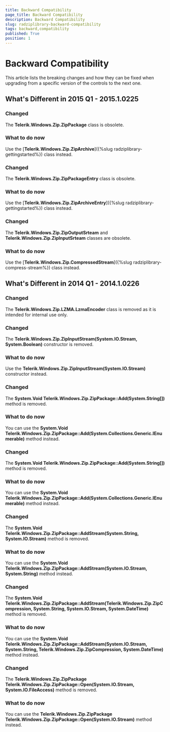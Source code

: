 ```yaml
---
title: Backward Compatibility
page_title: Backward Compatibility
description: Backward Compatibility
slug: radziplibrary-backward-compatibility
tags: backward,compatibility
published: True
position: 1
---
```


# Backward Compatibility



This article lists the breaking changes and how they can be fixed when upgrading from a specific version of the controls to the next one.

## What's Different in 2015 Q1 - 2015.1.0225


### Changed

The __Telerik.Windows.Zip.ZipPackage__ class is obsolete.


### What to do now

Use the [__Telerik.Windows.Zip.ZipArchive__]({%slug radziplibrary-gettingstarted%}) class instead.            


### Changed

The __Telerik.Windows.Zip.ZipPackageEntry__ class is obsolete.


### What to do now

Use the [__Telerik.Windows.Zip.ZipArchiveEntry__]({%slug radziplibrary-gettingstarted%}) class instead.


### Changed

The __Telerik.Windows.Zip.ZipOutputSrteam__ and __Telerik.Windows.Zip.ZipInputSrteam__ classes are obsolete.


### What to do now

Use the [__Telerik.Windows.Zip.CompressedStream__]({%slug radziplibrary-compress-stream%}) class instead.


## What's Different in 2014 Q1 - 2014.1.0226

### Changed

The __Telerik.Windows.Zip.LZMA.LzmaEncoder__ class is removed as it is intended for internal use only.
            

### Changed

The __Telerik.Windows.Zip.ZipInputStream(System.IO.Stream, System.Boolean)__ constructor is removed.
            

### What to do now

Use the __Telerik.Windows.Zip.ZipInputStream(System.IO.Stream)__ constructor instead.
            

### Changed

The __System.Void Telerik.Windows.Zip.ZipPackage::Add(System.String[])__ method is removed.
            

### What to do now

You can use the __System.Void Telerik.Windows.Zip.ZipPackage::Add(System.Collections.Generic.IEnumerable<string>)__   method instead.
            

### Changed

The __System.Void Telerik.Windows.Zip.ZipPackage::Add(System.String[])__ method is removed.
            

### What to do now

You can use the __System.Void Telerik.Windows.Zip.ZipPackage::Add(System.Collections.Generic.IEnumerable<string>)__  method instead.
            

### Changed

The __System.Void Telerik.Windows.Zip.ZipPackage::AddStream(System.String, System.IO.Stream)__ method is removed.
            

### What to do now

You can use the __System.Void Telerik.Windows.Zip.ZipPackage::AddStream(System.IO.Stream, System.String)__ method instead.
            

### Changed

The __System.Void Telerik.Windows.Zip.ZipPackage::AddStream(Telerik.Windows.Zip.ZipCompression, System.String, System.IO.Stream, System.DateTime)__ method is removed.
            

### What to do now

You can use the __System.Void Telerik.Windows.Zip.ZipPackage::AddStream(System.IO.Stream, System.String, Telerik.Windows.Zip.ZipCompression, System.DateTime)__ method instead.
            

### Changed

The __Telerik.Windows.Zip.ZipPackage Telerik.Windows.Zip.ZipPackage::Open(System.IO.Stream, System.IO.FileAccess)__ method is removed.
            

### What to do now

You can use the __Telerik.Windows.Zip.ZipPackage Telerik.Windows.Zip.ZipPackage::Open(System.IO.Stream)__ method instead.
            
